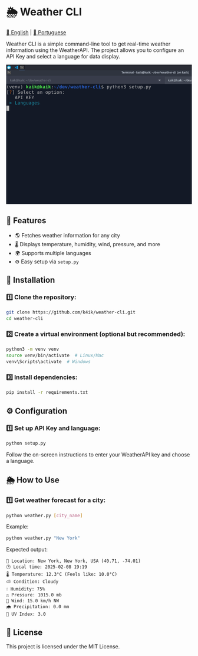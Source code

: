# 🌦️ Weather CLI 
[📜 English](README.md) | [📜 Portuguese](README-PT.md)

Weather CLI is a simple command-line tool to get real-time weather information using the WeatherAPI. The project allows you to configure an API Key and select a language for data display.

![Demo](demo.gif)

## 📌 Features
- 🌎 Fetches weather information for any city
- 🌡️ Displays temperature, humidity, wind, pressure, and more
- 🌍 Supports multiple languages
- ⚙️ Easy setup via `setup.py`

## 🚀 Installation

### 1️⃣ Clone the repository:
```sh
git clone https://github.com/k4ik/weather-cli.git
cd weather-cli
```

### 2️⃣ Create a virtual environment (optional but recommended):
```sh
python3 -m venv venv
source venv/bin/activate  # Linux/Mac
venv\Scripts\activate  # Windows
```

### 3️⃣ Install dependencies:
```sh
pip install -r requirements.txt
```

## ⚙️ Configuration
### 1️⃣ Set up API Key and language:
```sh
python setup.py
```
Follow the on-screen instructions to enter your WeatherAPI key and choose a language.

## 🌦️ How to Use
### 1️⃣ Get weather forecast for a city:
```sh
python weather.py [city_name]
```
Example:
```sh
python weather.py "New York"
```
Expected output:
```
📍 Location: New York, New York, USA (40.71, -74.01)
🕒 Local time: 2025-02-08 19:19
🌡️ Temperature: 12.3°C (Feels like: 10.0°C)
⛅ Condition: Cloudy
💧 Humidity: 75%
⚖️ Pressure: 1015.0 mb
💨 Wind: 15.0 km/h NW
🌧️ Precipitation: 0.0 mm
🔆 UV Index: 3.0
```

## 📜 License
This project is licensed under the MIT License.

